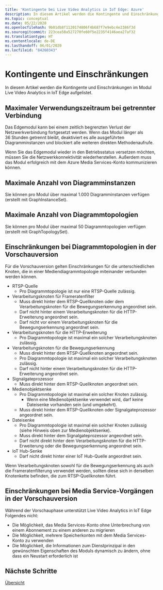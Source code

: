 ```yaml
---
title: 'Kontingente bei Live Video Analytics in IoT Edge: Azure'
description: In diesem Artikel werden die Kontingente und Einschränkungen von Live Video Analytics in IoT Edge beschrieben.
ms.topic: conceptual
ms.date: 05/22/2020
ms.openlocfilehash: 9b01db8f1120174806f4b687f7e9ebc4e2386f3d
ms.sourcegitcommit: 223cea58a527270fe60f5e2235f4146aea27af32
ms.translationtype: HT
ms.contentlocale: de-DE
ms.lasthandoff: 06/01/2020
ms.locfileid: "84260343"
---
```

# <a name="quotas-and-limitations"></a>Kontingente und Einschränkungen

In diesem Artikel werden die Kontingente und Einschränkungen im Modul Live Video Analytics in IoT Edge aufgelistet.

## <a name="maximum-period-of-disconnected-use"></a>Maximaler Verwendungszeitraum bei getrennter Verbindung

Das Edgemodul kann bei einem zeitlich begrenzten Verlust der Netzwerkverbindung fortgesetzt werden. Wenn das Modul länger als 36 Stunden getrennt bleibt, deaktiviert es alle ausgeführten Diagramminstanzen und blockiert alle weiteren direkten Methodenaufrufe.

Wenn Sie das Edgemodul wieder in den Betriebsstatus versetzen möchten, müssen Sie die Netzwerkkonnektivität wiederherstellen. Außerdem muss das Modul erfolgreich mit dem Azure Media Services-Konto kommunizieren können.

## <a name="maximum-number-of-graph-instances"></a>Maximale Anzahl von Diagramminstanzen

Sie können pro Modul über maximal 1.000 Diagramminstanzen verfügen (erstellt mit GraphInstanceSet).

## <a name="maximum-number-of-graph-topologies"></a>Maximale Anzahl von Diagrammtopologien

Sie können pro Modul über maximal 50 Diagrammtopologien verfügen (erstellt mit GraphTopologySet).

## <a name="limitations-on-graph-topologies-at-preview"></a>Einschränkungen bei Diagrammtopologien in der Vorschauversion

Für die Vorschauversion gelten Einschränkungen für die unterschiedlichen Knoten, die in einer Mediendiagrammtopologie miteinander verbunden werden können.

* RTSP-Quelle
   * Pro Diagrammtopologie ist nur eine RTSP-Quelle zulässig.
* Verarbeitungsknoten für Frameratenfilter
   * Muss direkt hinter dem RTSP-Quellknoten oder dem Verarbeitungsknoten für die Bewegungserkennung angeordnet sein.
   * Darf nicht hinter einem Verarbeitungsknoten für die HTTP-Erweiterung angeordnet sein.
   * Darf nicht vor einem Verarbeitungsknoten für die Bewegungserkennung angeordnet sein.
* Verarbeitungsknoten für die HTTP-Erweiterung
   * Pro Diagrammtopologie ist maximal ein solcher Verarbeitungsknoten zulässig.
* Verarbeitungsknoten für die Bewegungserkennung
   * Muss direkt hinter dem RTSP-Quellknoten angeordnet sein.
   * Pro Diagrammtopologie ist maximal ein solcher Verarbeitungsknoten zulässig.
   * Darf nicht hinter einem Verarbeitungsknoten für die HTTP-Erweiterung angeordnet sein.
* Signalgateprozessor
   * Muss direkt hinter dem RTSP-Quellknoten angeordnet sein.
* Medienobjektsenke 
   * Pro Diagrammtopologie ist maximal ein solcher Knoten zulässig.
      * Wenn eine Medienobjektsenke verwendet wird, darf keine Dateisenke vorhanden sein (und umgekehrt).
   * Muss direkt hinter dem RTSP-Quellknoten oder Signalgateprozessor angeordnet sein.
* Dateisenke
   * Pro Diagrammtopologie ist maximal ein solcher Knoten zulässig (siehe Hinweis oben zur Medienobjektsenke).
   * Muss direkt hinter dem Signalgateprozessor angeordnet sein.
   * Darf nicht direkt hinter dem Verarbeitungsknoten für die HTTP-Erweiterung oder die Bewegungserkennung angeordnet sein.
* IoT Hub-Senke
   * Darf nicht direkt hinter einer IoT Hub-Quelle angeordnet sein.

Wenn Verarbeitungsknoten sowohl für die Bewegungserkennung als auch die Frameratenfilterung verwendet werden, sollten diese sich in derselben Knotenkette befinden, die zum RTSP-Quellknoten führt.

## <a name="limitations-on-media-service-operations-at-preview"></a>Einschränkungen bei Media Service-Vorgängen in der Vorschauversion

Während der Vorschauphase unterstützt Live Video Analytics in IoT Edge Folgendes nicht:

* Die Möglichkeit, das Media Services-Konto ohne Unterbrechung von einem Abonnement zu einem anderen zu migrieren
* Die Möglichkeit, mehrere Speicherkonten mit dem Media Services-Konto zu verwenden
* Die Möglichkeit, die Informationen zum Dienstprinzipal in den gewünschten Eigenschaften des Moduls dynamisch zu ändern, ohne dass ein Neustart erforderlich ist

## <a name="next-steps"></a>Nächste Schritte

[Übersicht](overview.md)
